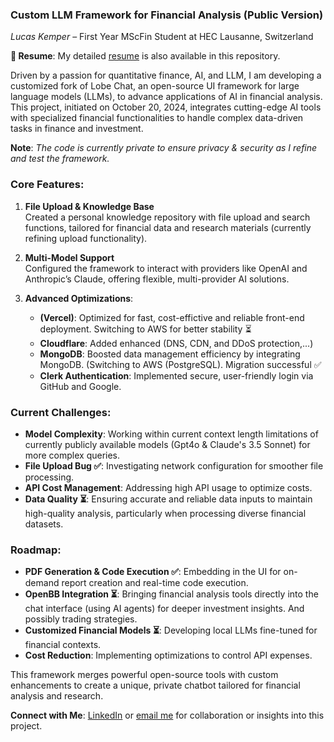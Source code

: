 ### **Custom LLM Framework for Financial Analysis (Public Version)**

*Lucas Kemper* – First Year MScFin Student at HEC Lausanne, Switzerland

**📄 Resume**: My detailed [resume](https://rebrand.ly/f6nwr7j)  is also available in this repository.


Driven by a passion for quantitative finance, AI, and LLM, I am developing a customized fork of Lobe Chat, an open-source UI framework for large language models (LLMs), to advance applications of AI in financial analysis. This project, initiated on October 20, 2024, integrates cutting-edge AI tools with specialized financial functionalities to handle complex data-driven tasks in finance and investment.

**Note**: *The code is currently private to ensure privacy & security as I refine and test the framework.*

### **Core Features**:
1. **File Upload & Knowledge Base**  
   Created a personal knowledge repository with file upload and search functions, tailored for financial data and research materials (currently refining upload functionality).
   
2. **Multi-Model Support**  
   Configured the framework to interact with providers like OpenAI and Anthropic’s Claude, offering flexible, multi-provider AI solutions. 

3. **Advanced Optimizations**:
   - **(Vercel)**: Optimized for fast, cost-effictive and reliable front-end deployment. Switching to AWS for better stability ⏳
   - **Cloudflare**: Added enhanced (DNS, CDN, and DDoS protection,...)
   - **MongoDB**: Boosted data management efficiency by integrating MongoDB. (Switching to AWS (PostgreSQL). Migration successful ✅
   - **Clerk Authentication**: Implemented secure, user-friendly login via GitHub and Google.

### **Current Challenges**:
- **Model Complexity**: Working within current context length limitations of currently publicly available models (Gpt4o & Claude's 3.5 Sonnet) for more complex queries.
- **File Upload Bug ✅**: Investigating network configuration for smoother file processing. 
- **API Cost Management**: Addressing high API usage to optimize costs.
- **Data Quality ⏳**: Ensuring accurate and reliable data inputs to maintain high-quality analysis, particularly when processing diverse financial datasets.



### **Roadmap**:
- **PDF Generation & Code Execution ✅**: Embedding in the UI for on-demand report creation and real-time code execution. 
- **OpenBB Integration ⏳**: Bringing financial analysis tools directly into the chat interface (using AI agents) for deeper investment insights. And possibly trading strategies.
- **Customized Financial Models ⏳**: Developing local LLMs fine-tuned for financial contexts.
- **Cost Reduction**: Implementing optimizations to control API expenses.

This framework merges powerful open-source tools with custom enhancements to create a unique, private chatbot tailored for financial analysis and research.

**Connect with Me**: [LinkedIn](https://rebrand.ly/2ods4c7) or [email me](mailto:lucas.kemper@unil.ch) for collaboration or insights into this project.
